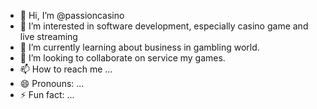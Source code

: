 - 👋 Hi, I’m @passioncasino
- 👀 I’m interested in software development, especially casino game and live streaming
- 🌱 I’m currently learning about business in gambling world.
- 💞️ I’m looking to collaborate on service my games.
- 📫 How to reach me ...
- 😄 Pronouns: ...
- ⚡ Fun fact: ...

<!---
skilldaniel/skilldaniel is a ✨ special ✨ repository because its `README.md` (this file) appears on your GitHub profile.
You can click the Preview link to take a look at your changes.
--->
